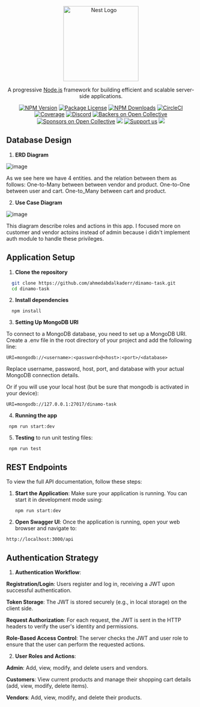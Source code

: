 <p align="center">
  <a href="http://nestjs.com/" target="blank"><img src="https://nestjs.com/img/logo-small.svg" width="200" alt="Nest Logo" /></a>
</p>

[circleci-image]: https://img.shields.io/circleci/build/github/nestjs/nest/master?token=abc123def456
[circleci-url]: https://circleci.com/gh/nestjs/nest

  <p align="center">A progressive <a href="http://nodejs.org" target="_blank">Node.js</a> framework for building efficient and scalable server-side applications.</p>
    <p align="center">
<a href="https://www.npmjs.com/~nestjscore" target="_blank"><img src="https://img.shields.io/npm/v/@nestjs/core.svg" alt="NPM Version" /></a>
<a href="https://www.npmjs.com/~nestjscore" target="_blank"><img src="https://img.shields.io/npm/l/@nestjs/core.svg" alt="Package License" /></a>
<a href="https://www.npmjs.com/~nestjscore" target="_blank"><img src="https://img.shields.io/npm/dm/@nestjs/common.svg" alt="NPM Downloads" /></a>
<a href="https://circleci.com/gh/nestjs/nest" target="_blank"><img src="https://img.shields.io/circleci/build/github/nestjs/nest/master" alt="CircleCI" /></a>
<a href="https://coveralls.io/github/nestjs/nest?branch=master" target="_blank"><img src="https://coveralls.io/repos/github/nestjs/nest/badge.svg?branch=master#9" alt="Coverage" /></a>
<a href="https://discord.gg/G7Qnnhy" target="_blank"><img src="https://img.shields.io/badge/discord-online-brightgreen.svg" alt="Discord"/></a>
<a href="https://opencollective.com/nest#backer" target="_blank"><img src="https://opencollective.com/nest/backers/badge.svg" alt="Backers on Open Collective" /></a>
<a href="https://opencollective.com/nest#sponsor" target="_blank"><img src="https://opencollective.com/nest/sponsors/badge.svg" alt="Sponsors on Open Collective" /></a>
  <a href="https://paypal.me/kamilmysliwiec" target="_blank"><img src="https://img.shields.io/badge/Donate-PayPal-ff3f59.svg"/></a>
    <a href="https://opencollective.com/nest#sponsor"  target="_blank"><img src="https://img.shields.io/badge/Support%20us-Open%20Collective-41B883.svg" alt="Support us"></a>
  <a href="https://twitter.com/nestframework" target="_blank"><img src="https://img.shields.io/twitter/follow/nestframework.svg?style=social&label=Follow"></a>
</p>
  <!--[![Backers on Open Collective](https://opencollective.com/nest/backers/badge.svg)](https://opencollective.com/nest#backer)
  [![Sponsors on Open Collective](https://opencollective.com/nest/sponsors/badge.svg)](https://opencollective.com/nest#sponsor)-->

  
## Database Design

1. **ERD Diagram**

![image](https://github.com/user-attachments/assets/0cb70435-9ee9-472f-b9ef-30b3cd158b03)

As we see here we have 4 entities. and the relation between them as follows:
One-to-Many between between vendor and product.
One-to-One between user and cart.
One-to_Many between cart and product.

2. **Use Case Diagram**

![image](https://github.com/user-attachments/assets/172f366a-bc65-4171-939c-c6bfb19fe969)

This diagram describe roles and actions in this app. I focused more on customer and vendor actoins instead of admin
because i didn't implement auth module to handle these privileges.



## Application Setup

1. **Clone the repository**
 ```bash
   git clone https://github.com/ahmedabdalkaderr/dinamo-task.git
   cd dinamo-task
 ```
2. **Install dependencies**
```
  npm install
```
3. **Setting Up MongoDB URI**

To connect to a MongoDB database, you need to set up a MongoDB URI. Create a .env file in the root directory of your project and add the following line:
```
URI=mongodb://<username>:<password>@<host>:<port>/<database>
```
Replace username, password, host, port, and database with your actual MongoDB connection details. 

Or if you will use your local host (but be sure that mongodb is activated in your device):
```
URI=mongodb://127.0.0.1:27017/dinamo-task
```
4. **Running the app**
```
 npm run start:dev
```
5. **Testing**
to run unit testing files:
```
 npm run test
```

## REST Endpoints
To view the full API documentation, follow these steps:

1. **Start the Application**:
   Make sure your application is running. You can start it in development mode using:
   ```
   npm run start:dev
   ```

2. **Open Swagger UI**:
 Once the application is running, open your web browser and navigate to:


```
http://localhost:3000/api
```

## Authentication Strategy

1. **Authentication Workflow**:
   
  **Registration/Login**: Users register and log in, receiving a JWT upon successful authentication.

  **Token Storage**: The JWT is stored securely (e.g., in local storage) on the client side. 

  **Request Authorization**: For each request, the JWT is sent in the HTTP headers to verify the user's identity and permissions.

 **Role-Based Access Control**: The server checks the JWT and user role to ensure that the user can perform the requested actions.

2. **User Roles and Actions**:
   
  **Admin**: Add, view, modify, and delete users and vendors.

  **Customers**: View current products and manage their shopping cart details (add, view, modify, delete items).

 **Vendors**: Add, view, modify, and delete their products.
